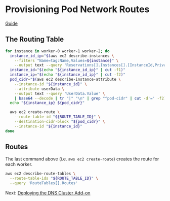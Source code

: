 # Provisioning Pod Network Routes

[Guide](https://github.com/kelseyhightower/kubernetes-the-hard-way/blob/master/docs/11-pod-network-routes.md)

## The Routing Table

```sh
for instance in worker-0 worker-1 worker-2; do
  instance_id_ip="$(aws ec2 describe-instances \
    --filters "Name=tag:Name,Values=${instance}" \
    --output text --query 'Reservations[].Instances[].[InstanceId,PrivateIpAddress]')"
  instance_id="$(echo "${instance_id_ip}" | cut -f1)"
  instance_ip="$(echo "${instance_id_ip}" | cut -f2)"
  pod_cidr="$(aws ec2 describe-instance-attribute \
    --instance-id "${instance_id}" \
    --attribute userData \
    --output text --query 'UserData.Value' \
    | base64 --decode | tr "|" "\n" | grep "^pod-cidr" | cut -d'=' -f2)"
  echo "${instance_ip} ${pod_cidr}"

  aws ec2 create-route \
    --route-table-id "${ROUTE_TABLE_ID}" \
    --destination-cidr-block "${pod_cidr}" \
    --instance-id "${instance_id}"
done
```

## Routes

The last command above (i.e. `aws ec2 create-route`) creates the route for each
worker.

```sh
aws ec2 describe-route-tables \
  --route-table-ids "${ROUTE_TABLE_ID}" \
  --query 'RouteTables[].Routes'
```

Next: [Deploying the DNS Cluster Add-on](docs/12-dns-addon.md)
